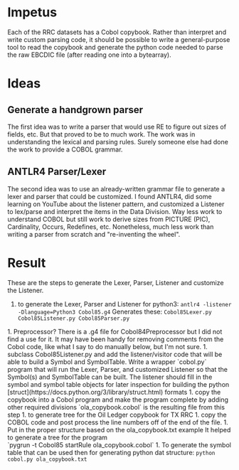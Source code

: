 # Impetus
Each of the RRC datasets has a Cobol copybook.
Rather than interpret and write custom parsing code, it should be
possible to write a general-purpose tool to read the copybook and
generate the python code needed to parse the raw EBCDIC file (after
reading one into a bytearray).

# Ideas
## Generate a handgrown parser
The first idea was to write a parser that would use RE to figure
out sizes of fields, etc.  But that proved to be to much work.
The work was in understanding the lexical and parsing rules.
Surely someone else had done the work to provide a COBOL grammar.

## ANTLR4 Parser/Lexer
The second idea was to use an already-written grammar file
to generate a lexer and parser that could be customized.
I found ANTLR4, did some learning on YouTube about the listener
pattern, and customized a Listener to lex/parse and interpret the
items in the Data Division.  Way less work to understand COBOL
but still work to derive sizes from PICTURE (PIC), Cardinality,
Occurs, Redefines, etc.  Nonetheless, much less work than
writing a parser from scratch and "re-inventing the wheel".

# Result
These are the steps to generate the Lexer, Parser, Listener and
customize the Listener.

1. to generate the Lexer, Parser and Listener for python3:
`antlr4 -listener -Dlanguage=Python3 Cobol85.g4`
Generates these:
`Cobol85Lexer.py Cobol85Listener.py Cobol85Parser.py`
</code>
1. Preprocessor?
There is a .g4 file for Cobol84Preprocessor but I did not find a use for it.
It may have been handy for removing comments from the Cobol code, like what I say to do manually below, but I'm not sure.
1. subclass Cobol85Listener.py and add the listener/visitor code that will
be able to build a Symbol and SymbolTable.  Write a wrapper `cobol.py` program
that will run the Lexer, Parser, and customized Listener so that the Symbol(s)
and SymbolTable can be built.  The listener should fill in the symbol and symbol table
objects for later inspection for building the python [struct](https://docs.python.org/3/library/struct.html) formats
1. copy the copybook into a Cobol program and make the program complete by
adding other required divisions
`ola_copybook.cobol` is the resulting file from this step
1. to generate tree for the Oil Ledger copybook for TX RRC
    1. copy the COBOL code and post process the line numbers off of the end of the file.
    1. Put in the proper structure based on the ola_copybook.txt example
    It helped to generate a tree for the program<br>`pygrun -t Cobol85 startRule ola_copybook.cobol`
1. To generate the symbol table that can be used then for generating python dat structure:
    <code>python cobol.py ola_copybook.txt</code>


